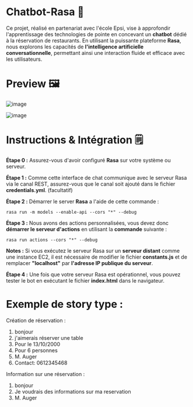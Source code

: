 # Chatbot-Rasa 🤖
Ce projet, réalisé en partenariat avec l'école Epsi, vise à approfondir l'apprentissage des technologies de pointe en concevant un **chatbot** dédié à la réservation de restaurants. En utilisant la puissante plateforme **Rasa**, nous explorons les capacités de **l'intelligence artificielle conversationnelle**, permettant ainsi une interaction fluide et efficace avec les utilisateurs.

# Preview 🖼️

![image](https://github.com/BenoitAd/Chatbot-Rasa/assets/62358946/a957c63c-b5c9-465c-92f6-9e3cbc679f3a)

![image](https://github.com/BenoitAd/Chatbot-Rasa/assets/62358946/5408c468-48ce-4112-9959-759b337af96d)

# Instructions & Intégration 🗒️

**Étape 0 :** Assurez-vous d'avoir configuré **Rasa** sur votre système ou serveur.

**Étape 1 :** Comme cette interface de chat communique avec le serveur Rasa via le canal REST, assurez-vous que le canal soit ajouté dans le fichier **credentials.yml**. (facultatif)

**Étape 2 :** Démarrer le server **Rasa** a l'aide de cette commande : 

```shell
rasa run -m models --enable-api --cors "*" --debug
```

**Étape 3 :** Nous avons des actions personnalisées, vous devez donc **démarrer le serveur d'actions** en utilisant la **commande** suivante :

```shell
rasa run actions --cors "*" --debug
```

**Notes :** Si vous exécutez le serveur Rasa sur un **serveur distant** comme une instance EC2, il est nécessaire de modifier le fichier **constants.js** et de remplacer **"localhost"** par **l'adresse IP publique du serveur**.

**Étape 4 :** Une fois que votre serveur Rasa est opérationnel, vous pouvez tester le bot en exécutant le fichier **index.html** dans le navigateur.

# Exemple de story type :
Création de réservation : 
1) bonjour
2) j'aimerais réserver une table
3) Pour le 13/10/2000
4) Pour 6 personnes
5) M. Auger
6) Contact: 0612345468

Information sur une réservation : 
1) bonjour
2) Je voudrais des informations sur ma reservation
3) M. Auger
